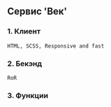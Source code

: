 ## Сервис 'Век'

### 1. Клиент
   
    HTML, SCSS, Responsive and fast

### 2. Бекэнд

    RoR

### 3. Функции

    


